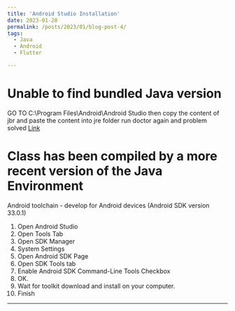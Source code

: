 ```yaml
---
title: 'Android Studio Installation'
date: 2023-01-28
permalink: /posts/2023/01/blog-post-4/
tags:
  - Java
  - Android
  - Flutter

---
```


Unable to find bundled Java version
======
GO TO
C:\Program Files\Android\Android Studio
then copy the content of jbr and paste the content into jre folder
run doctor again and problem solved
[Link](https://github.com/flutter/flutter/issues/118502)

Class has been compiled by a more recent version of the Java Environment
======
Android toolchain - develop for Android devices (Android SDK version 33.0.1)
1. Open Android Studio
2. Open Tools Tab
3. Open SDK Manager
4. System Settings
5. Open Android SDK Page
6. Open SDK Tools tab
7. Enable Android SDK Command-Line Tools Checkbox
8. OK.
9. Wait for toolkit download and install on your computer.
10. Finish

------
